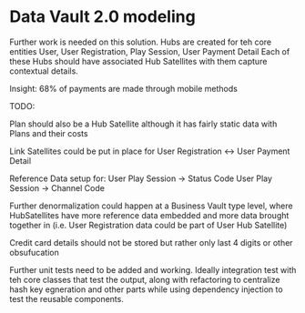 # Data Vault 2.0 modeling

Further work is needed on this solution. Hubs are created for teh core entities User, User Registration, Play Session, User Payment Detail
Each of these Hubs should have associated Hub Satellites with them capture contextual details.

Insight: 68% of payments are made through mobile methods

TODO:

Plan should also be a Hub Satellite although it has fairly static data with Plans and their costs

Link Satellites could be put in place for User Registration <-> User Payment Detail

Reference Data setup for:
User Play Session -> Status Code
User Play Session -> Channel Code

Further denormalization could happen at a Business Vault type level, where HubSatellites have more reference data embedded and more data brought together in (i.e. User Registration data could be part of User Hub Satellite)

Credit card details should not be stored but rather only last 4 digits or other obsufucation 

Further unit tests need to be added and working. Ideally integration test with teh core classes that test the output, along with refactoring to centralize hash key egneration and other parts while using dependency injection to test the reusable components.